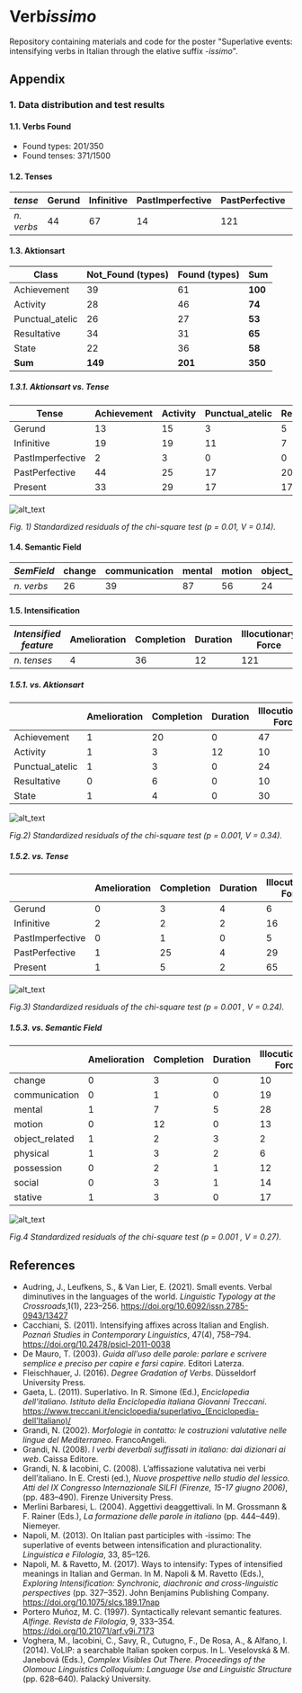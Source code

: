 # Verb*issimo*

Repository containing materials and code for the poster "Superlative events: intensifying verbs in Italian through the elative suffix -*issimo*".

## Appendix

### 1. Data distribution and test results

#### 1.1. Verbs Found
* Found types: 201/350
* Found tenses: 371/1500

#### 1.2. Tenses

|*tense*|Gerund|	Infinitive | PastImperfective |	PastPerfective |	Present|
|-------|------|-------------|------------------|----------------|---------|
|*n. verbs*|44|	67|	14	|121	|125|


#### 1.3. Aktionsart

| Class | Not_Found (types) | Found (types)| **Sum**|
|-------|-------------------|--------------|--------|
| Achievement | 39 | 61 | **100** |
| Activity | 28 | 46 | **74** |
| Punctual_atelic | 26 | 27 | **53** |
| Resultative | 34 | 31 | **65** |
| State | 22 | 36 | **58** |
| **Sum** | **149** | **201** | **350** |

##### 1.3.1. Aktionsart vs. Tense


|Tense   | Achievement |	Activity | 	Punctual_atelic |	Resultative |	State |
|--------|-------------|-----------|------------------|-------------|-------|
| Gerund | 13 | 15 | 3 | 5 | 8 |
| Infinitive | 19 | 19 | 11 | 7 | 11 |
| PastImperfective | 2 | 3 | 0 | 0 | 9 |
| PastPerfective | 44 | 25 | 17 | 20 | 15 |
| Present | 33 | 29 | 17 | 17 | 29 |

![alt_text](Pictures/TensevsAkt.png)

*Fig. 1) Standardized residuals of the chi-square test (p = 0.01, V = 0.14).*

#### 1.4. Semantic Field

| *SemField* | change | communication | mental | motion | object_related | physical | possession | social | stative |
|----------|--------|---------------|--------|--------|----------------|----------|------------|--------|---------|
| *n. verbs* | 26     | 39            | 87     | 56     | 24             | 28       | 27         | 31     | 32      |

#### 1.5. Intensification

|*Intensified feature*|Amelioration|Completion|Duration|Illocutionary Force|Intensity/Degree|Manner|Quantity|Reiteration|
|---------------------|-------------|----------|-------|--------------------|---------------|-------|-------|-----------|
| *n. tenses*|4|36|12|121|70|62|29|16|

##### 1.5.1. vs. Aktionsart

|            |     Amelioration    |     Completion    |     Duration    |     Illocutionary   Force    |     Intensity/Degree    |     Manner    |     Quantity    |     Reiteration    |
|------------------------|---------------------|-------------------|-----------------|------------------------------|-------------------------|---------------|-----------------|--------------------|
|     Achievement        |     1               |     20            |     0           |     47                       |     14                  |     15        |     3           |     4              |
|     Activity           |     1               |     3             |     12          |     10                       |     27                  |     20        |     8           |     5              |
|     Punctual_atelic    |     1               |     3             |     0           |     24                       |     2                   |     8         |     1           |     6              |
|     Resultative        |     0               |     6             |     0           |     10                       |     4                   |     15        |     12          |     0              |
|     State              |     1               |     4             |     0           |     30                       |     23                  |     4         |     5           |     1              |

![alt_text](Pictures/IntensvAkt.png)

*Fig.2) Standardized residuals of the chi-square test (p = 0.001, V = 0.34).*

##### 1.5.2. vs. Tense

|                         |     Amelioration    |     Completion    |     Duration    |     Illocutionary   Force    |     Intensity/Degree    |     Manner    |     Quantity    |     Reiteration    |
|-------------------------|---------------------|-------------------|-----------------|------------------------------|-------------------------|---------------|-----------------|--------------------|
|     Gerund              |     0               |     3             |     4           |     6                        |     12                  |     15        |     3           |     1              |
|     Infinitive          |     2               |     2             |     2           |     16                       |     8                   |     5         |     7           |     4              |
|     PastImperfective    |     0               |     1             |     0           |     5                        |     6                   |     2         |     0           |     0              |
|     PastPerfective      |     1               |     25            |     4           |     29                       |     25                  |     15        |     16          |     6              |
|     Present             |     1               |     5             |     2           |     65                       |     19                  |     25        |     3           |     5              |

![alt_text](Pictures/IntensvTense.png)

*Fig.3) Standardized residuals of the chi-square test (p = 0.001 , V = 0.24).*

##### 1.5.3. vs. Semantic Field

|                       |     Amelioration    |     Completion    |     Duration    |     Illocutionary   Force    |     Intensity/Degree    |     Manner    |     Quantity    |     Reiteration    |
|-----------------------|---------------------|-------------------|-----------------|------------------------------|-------------------------|---------------|-----------------|--------------------|
|     change            |     0               |     3             |     0           |     10                       |     3                   |     5         |     5           |     0              |
|     communication     |     0               |     1             |     0           |     19                       |     4                   |     3         |     3           |     9              |
|     mental            |     1               |     7             |     5           |     28                       |     34                  |     8         |     3           |     1              |
|     motion            |     0               |     12            |     0           |     13                       |     5                   |     19        |     4           |     3              |
|     object_related    |     1               |     2             |     3           |     2                        |     3                   |     1         |     11          |     1              |
|     physical          |     1               |     3             |     2           |     6                        |     9                   |     7         |     0           |     0              |
|     possession        |     0               |     2             |     1           |     12                       |     0                   |     10        |     1           |     1              |
|     social            |     0               |     3             |     1           |     14                       |     8                   |     4         |     0           |     1              |
|     stative           |     1               |     3             |     0           |     17                       |     4                   |     5         |     2           |     0              |



![alt_text](Pictures/IntensvSem.png)

*Fig.4 Standardized residuals of the chi-square test (p = 0.001 , V = 0.27).*



## References

* Audring, J., Leufkens, S., & Van Lier, E. (2021). Small events. Verbal diminutives in the languages of the world. *Linguistic Typology at the Crossroads*,1(1), 223–256. https://doi.org/10.6092/issn.2785-0943/13427
* Cacchiani, S. (2011). Intensifying affixes across Italian and English. *Poznań Studies in Contemporary Linguistics*, 47(4), 758–794. https://doi.org/10.2478/psicl-2011-0038
* De Mauro, T. (2003). *Guida all’uso delle parole: parlare e scrivere semplice e preciso per capire e farsi capire*. Editori Laterza.
* Fleischhauer, J. (2016). *Degree Gradation of Verbs*. Düsseldorf University Press.
* Gaeta, L. (2011). Superlativo. In R. Simone (Ed.), *Enciclopedia dell’italiano. Istituto della Enciclopedia italiana Giovanni Treccani*. https://www.treccani.it/enciclopedia/superlativo_(Enciclopedia-dell'Italiano)/
* Grandi, N. (2002). *Morfologie in contatto: le costruzioni valutative nelle lingue del Mediterraneo*. FrancoAngeli.
* Grandi, N. (2008). *I verbi deverbali suffissati in italiano: dai dizionari ai web*. Caissa Editore.
* Grandi, N. & Iacobini, C. (2008). L’affissazione valutativa nei verbi dell’italiano. In E. Cresti (ed.), *Nuove prospettive nello studio del lessico. Atti del IX Congresso Internazionale SILFI (Firenze, 15-17 giugno 2006)*, (pp. 483–490). Firenze University Press.
* Merlini Barbaresi, L. (2004). Aggettivi deaggettivali. In M. Grossmann & F. Rainer (Eds.), *La formazione delle parole in italiano* (pp. 444–449). Niemeyer.
* Napoli, M. (2013). On Italian past participles with -issimo: The superlative of events between intensification and pluractionality. *Linguistica e Filologia*, 33, 85–126.
* Napoli, M. & Ravetto, M. (2017). Ways to intensify: Types of intensified meanings in Italian and German. In M. Napoli & M. Ravetto (Eds.), *Exploring Intensification: Synchronic, diachronic and cross-linguistic perspectives* (pp. 327–352). John Benjamins Publishing Company. https://doi.org/10.1075/slcs.189.17nap
* Portero Muñoz, M. C. (1997). Syntactically relevant semantic features. *Alfinge. Revista de Filología*, 9, 333–354. https://doi.org/10.21071/arf.v9i.7173
* Voghera, M., Iacobini, C., Savy, R., Cutugno, F., De Rosa, A., & Alfano, I. (2014). VoLIP: a searchable Italian spoken corpus. In L. Veselovská & M. Janebová (Eds.), *Complex Visibles Out There. Proceedings of the Olomouc Linguistics Colloquium: Language Use and Linguistic Structure* (pp. 628–640). Palacký University.
